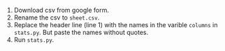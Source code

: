 1. Download csv from google form.
2. Rename the csv to `sheet.csv`.
3. Replace the header line (line 1) with the names in the varible `columns` in `stats.py`. But paste the names without quotes.
4. Run `stats.py`.

